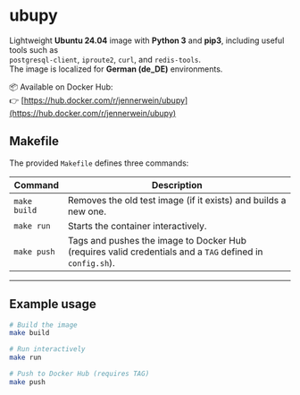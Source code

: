 # ubupy

Lightweight **Ubuntu 24.04** image with **Python 3** and **pip3**, including useful tools such as  
`postgresql-client`, `iproute2`, `curl`, and `redis-tools`.  
The image is localized for **German (de_DE)** environments.

📦 Available on Docker Hub:  
👉 [https://hub.docker.com/r/jennerwein/ubupy](https://hub.docker.com/r/jennerwein/ubupy)

## Makefile

The provided `Makefile` defines three commands:

| Command | Description |
|----------|--------------|
| `make build` | Removes the old test image (if it exists) and builds a new one. |
| `make run` | Starts the container interactively. |
| `make push` | Tags and pushes the image to Docker Hub (requires valid credentials and a `TAG` defined in `config.sh`). |

---

## Example usage

```bash
# Build the image
make build

# Run interactively
make run

# Push to Docker Hub (requires TAG)
make push
